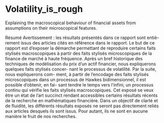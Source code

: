 # Volatility_is_rough
Explaining the macroscopical behaviour of financial assets from assumptions on their microscopical features.


Résumé
Avertissement : les résultats présentés dans ce rapport sont entiè- rement issus des articles cités en référence dans le rapport.
Le but de ce rapport est d’exposer la démarche permettant de reproduire certains faits stylisés macroscopiques à partir des faits stylisés microscopiques de la finance de marché à haute fréquence.
Après un bref historique des techniques de modélisation du prix d’un actif financier, nous expliquerons quelques faits stylisés concer- nant le processus de volatilité. Par la suite, nous expliquerons com- ment, à partir de l’encodage des faits stylisés microscopiques dans un processus de Hawkes bidimensionnel, il est possible d’obtenir, en fai- sant tendre le temps vers l’infini, un processus continu qui vérifie les faits stylisés macroscopiques.
Cet exposé se veux être un état de l’art succinct rendant accessibles certains résultats récents de la recherche en mathématiques financière. Dans un objectif de clarté et de fluidité, les différents résultats exposés ne seront pas directement reliés aux articles desquels ils sont issus. Pour autant, ils ne sont en aucune manière le fruit de nos recherches.
